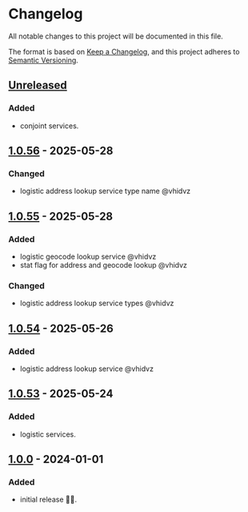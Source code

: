 # Changelog

All notable changes to this project will be documented in this file.

The format is based on [Keep a Changelog](https://keepachangelog.com/en/1.1.0/),
and this project adheres to [Semantic Versioning](https://semver.org/spec/v2.0.0.html).

## [Unreleased]

### Added

- conjoint services.

## [1.0.56] - 2025-05-28

### Changed

- logistic address lookup service type name @vhidvz

## [1.0.55] - 2025-05-28

### Added

- logistic geocode lookup service @vhidvz
- stat flag for address and geocode lookup @vhidvz

### Changed

- logistic address lookup service types @vhidvz

## [1.0.54] - 2025-05-26

### Added

- logistic address lookup service @vhidvz

## [1.0.53] - 2025-05-24

### Added

- logistic services.

## [1.0.0] - 2024-01-01

### Added

- initial release 🎉​🎊​.

[unreleased]: https://github.com/wenex-org/platform-sdk/compare/1.0.56...HEAD
[1.0.56]: https://github.com/wenex-org/platform-sdk/compare/1.0.55...1.0.56
[1.0.55]: https://github.com/wenex-org/platform-sdk/compare/1.0.54...1.0.55
[1.0.54]: https://github.com/wenex-org/platform-sdk/compare/1.0.53...1.0.54
[1.0.53]: https://github.com/wenex-org/platform-sdk/compare/1.0.0...1.0.53
[1.0.0]: https://github.com/wenex-org/platform-sdk/releases/tag/1.0.0
